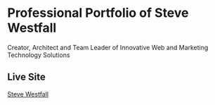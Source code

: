 # Professional Portfolio of Steve Westfall

Creator, Architect and Team Leader of Innovative Web and Marketing Technology Solutions

## Live Site
[Steve Westfall](https://scwestfall.ithub.io)
